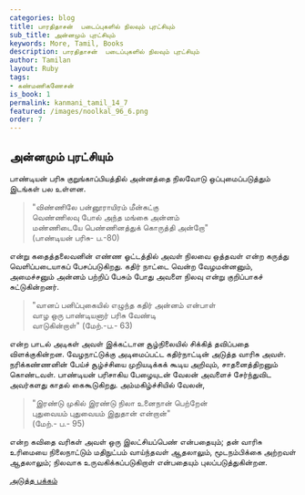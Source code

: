 ```yaml
---
categories: blog
title: பாரதிதாசன்  படைப்புகளில் நிலவும் புரட்சியும்  
sub_title: அன்னமும் புரட்சியும்
keywords: More, Tamil, Books
description: பாரதிதாசன்  படைப்புகளில் நிலவும் புரட்சியும்  
author: Tamilan
layout: Ruby
tags:
- கண்மணிகணேசன்
is_book: 1
permalink: kanmani_tamil_14_7
featured: /images/noolkal_96_6.png
order: 7
---
```



## அன்னமும் புரட்சியும்

பாண்டியன் பரிசு குறுங்காப்பியத்தில் அன்னத்தை நிலவோடு ஒப்புமைப்படுத்தும் இடங்கள் பல உள்ளன.

> "விண்ணிலே பன்னூராயிரம் மீன்கட்கு  
>  வெண்ணிலவு போல் அந்த மங்கை அன்னம்  
>  மண்ணிடையே பெண்ணினத்துக் கொருத்தி அன்றோ"  
>  (பாண்டியன் பரிசு- ப.-80)

என்று கதைத்தலைவனின் எண்ண ஓட்டத்தில் அவள் நிலவை ஒத்தவள் என்ற கருத்து வெளிப்படையாகப் பேசப்படுகிறது. கதிர் நாட்டை வென்ற வேழமன்னனும், அமைச்சனும் அன்னம் பற்றிப் பேசும் போது அவளை நிலவு என்று குறிப்பாகச் சுட்டுகின்றனர்.

> "வானப் பனிப்புகையில் எழுந்த கதிர் அன்னம் என்பாள்  
>  வாழ ஒரு பாண்டியனார் பரிசு வேண்டி  
>  வாடுகின்றாள்" (மேற்.-ப.- 63)

என்ற பாடல் அடிகள் அவள் இக்கட்டான சூழ்நிலையில் சிக்கித் தவிப்பதை விளக்குகின்றன. வேழநாட்டுக்கு அடிமைப்பட்ட கதிர்நாட்டின் அடுத்த வாரிசு அவள். நரிக்கண்ணனின் பேய்ச் சூழ்ச்சியை முறியடிக்கக் கூடிய அறிவும், சாதனைத்திறனும் கொண்டவள். பாண்டியன் பரிசாகிய பேழையுடன் வேலன் அவளைச் சேர்ந்துவிட அவர்களது காதல் கைகூடுகிறது. அம்மகிழ்ச்சியில் வேலன்,

> "இரண்டு முகில் இரண்டு நிலா உனைநான் பெற்றேன்  
>  புதுவையம் புதுவையம் இதுதான் என்றான்"  
>  (மேற்.- ப.- 95)

என்ற கவிதை வரிகள் அவள் ஒரு இலட்சியப்பெண் என்பதையும்; தன் வாரிசு உரிமையை நிலைநாட்டும் மதிநுட்பம் வாய்ந்தவள் ஆதலாலும், மூடநம்பிக்கை அற்றவள் ஆதலாலும்; நிலவாக உருவகிக்கப்படுகிறாள் என்பதையும் புலப்படுத்துகின்றன.

[அடுத்த பக்கம்](kanmani_tamil_14_8)